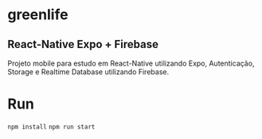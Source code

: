 # greenlife
## React-Native Expo + Firebase 

Projeto mobile para estudo em React-Native utilizando Expo, Autenticação, Storage e Realtime Database utilizando Firebase.

# Run
`npm install`
`npm run start`
